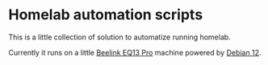 # Homelab automation scripts

This is a little collection of solution to automatize running homelab.

Currently it runs on a little [Beelink EQ13 Pro](https://www.amazon.com/Beelink-Lake-N200-Desktop-Computer-1000Mbps/dp/B0D5Y4BKZD?th=1) machine powered by [Debian 12](https://www.debian.org).

